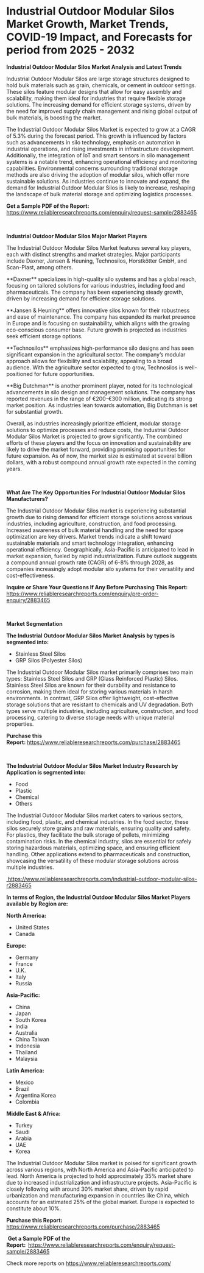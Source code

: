 <p><h1>Industrial Outdoor Modular Silos Market Growth, Market Trends, COVID-19 Impact, and Forecasts for period from 2025 - 2032</h1></p><p><strong>Industrial Outdoor Modular Silos Market Analysis and Latest Trends</strong></p>
<p><p>Industrial Outdoor Modular Silos are large storage structures designed to hold bulk materials such as grain, chemicals, or cement in outdoor settings. These silos feature modular designs that allow for easy assembly and scalability, making them ideal for industries that require flexible storage solutions. The increasing demand for efficient storage systems, driven by the need for improved supply chain management and rising global output of bulk materials, is boosting the market.</p><p>The Industrial Outdoor Modular Silos Market is expected to grow at a CAGR of 5.3% during the forecast period. This growth is influenced by factors such as advancements in silo technology, emphasis on automation in industrial operations, and rising investments in infrastructure development. Additionally, the integration of IoT and smart sensors in silo management systems is a notable trend, enhancing operational efficiency and monitoring capabilities. Environmental concerns surrounding traditional storage methods are also driving the adoption of modular silos, which offer more sustainable solutions. As industries continue to innovate and expand, the demand for Industrial Outdoor Modular Silos is likely to increase, reshaping the landscape of bulk material storage and optimizing logistics processes.</p></p>
<p><strong>Get a Sample PDF of the Report:&nbsp;</strong> <a href="https://www.reliableresearchreports.com/enquiry/request-sample/2883465?utm_campaign=2743&utm_medium=2&utm_source=Github&utm_content=ia&utm_term=13032025&utm_id=industrial-outdoor-modular-silos">https://www.reliableresearchreports.com/enquiry/request-sample/2883465</a></p>
<p>&nbsp;</p>
<p><strong>Industrial Outdoor Modular Silos Major Market Players</strong></p>
<p><p>The Industrial Outdoor Modular Silos Market features several key players, each with distinct strengths and market strategies. Major participants include Daxner, Jansen & Heuning, Technosilos, Horstkötter GmbH, and Scan-Plast, among others.</p><p>**Daxner** specializes in high-quality silo systems and has a global reach, focusing on tailored solutions for various industries, including food and pharmaceuticals. The company has been experiencing steady growth, driven by increasing demand for efficient storage solutions.</p><p>**Jansen & Heuning** offers innovative silos known for their robustness and ease of maintenance. The company has expanded its market presence in Europe and is focusing on sustainability, which aligns with the growing eco-conscious consumer base. Future growth is projected as industries seek efficient storage options.</p><p>**Technosilos** emphasizes high-performance silo designs and has seen significant expansion in the agricultural sector. The company’s modular approach allows for flexibility and scalability, appealing to a broad audience. With the agriculture sector expected to grow, Technosilos is well-positioned for future opportunities.</p><p>**Big Dutchman** is another prominent player, noted for its technological advancements in silo design and management solutions. The company has reported revenues in the range of €200-€300 million, indicating its strong market position. As industries lean towards automation, Big Dutchman is set for substantial growth.</p><p>Overall, as industries increasingly prioritize efficient, modular storage solutions to optimize processes and reduce costs, the Industrial Outdoor Modular Silos Market is projected to grow significantly. The combined efforts of these players and the focus on innovation and sustainability are likely to drive the market forward, providing promising opportunities for future expansion. As of now, the market size is estimated at several billion dollars, with a robust compound annual growth rate expected in the coming years.</p></p>
<p>&nbsp;</p>
<p><strong>What Are The Key Opportunities For Industrial Outdoor Modular Silos Manufacturers?</strong></p>
<p><p>The Industrial Outdoor Modular Silos market is experiencing substantial growth due to rising demand for efficient storage solutions across various industries, including agriculture, construction, and food processing. Increased awareness of bulk material handling and the need for space optimization are key drivers. Market trends indicate a shift toward sustainable materials and smart technology integration, enhancing operational efficiency. Geographically, Asia-Pacific is anticipated to lead in market expansion, fueled by rapid industrialization. Future outlook suggests a compound annual growth rate (CAGR) of 6-8% through 2028, as companies increasingly adopt modular silo systems for their versatility and cost-effectiveness.</p></p>
<p><strong>Inquire or Share Your Questions If Any Before Purchasing This Report:</strong> <a href="https://www.reliableresearchreports.com/enquiry/pre-order-enquiry/2883465?utm_campaign=2743&utm_medium=2&utm_source=Github&utm_content=ia&utm_term=13032025&utm_id=industrial-outdoor-modular-silos">https://www.reliableresearchreports.com/enquiry/pre-order-enquiry/2883465</a></p>
<p>&nbsp;</p>
<p><strong>Market Segmentation</strong></p>
<p><strong>The Industrial Outdoor Modular Silos Market Analysis by types is segmented into:</strong></p>
<p><ul><li>Stainless Steel Silos</li><li>GRP Silos (Polyester Silos)</li></ul></p>
<p><p>The Industrial Outdoor Modular Silos market primarily comprises two main types: Stainless Steel Silos and GRP (Glass Reinforced Plastic) Silos. Stainless Steel Silos are known for their durability and resistance to corrosion, making them ideal for storing various materials in harsh environments. In contrast, GRP Silos offer lightweight, cost-effective storage solutions that are resistant to chemicals and UV degradation. Both types serve multiple industries, including agriculture, construction, and food processing, catering to diverse storage needs with unique material properties.</p></p>
<p><strong>Purchase this Report:&nbsp;</strong><a href="https://www.reliableresearchreports.com/purchase/2883465?utm_campaign=2743&utm_medium=2&utm_source=Github&utm_content=ia&utm_term=13032025&utm_id=industrial-outdoor-modular-silos">https://www.reliableresearchreports.com/purchase/2883465</a></p>
<p>&nbsp;</p>
<p><strong>The Industrial Outdoor Modular Silos Market Industry Research by Application is segmented into:</strong></p>
<p><ul><li>Food</li><li>Plastic</li><li>Chemical</li><li>Others</li></ul></p>
<p><p>The Industrial Outdoor Modular Silos market caters to various sectors, including food, plastic, and chemical industries. In the food sector, these silos securely store grains and raw materials, ensuring quality and safety. For plastics, they facilitate the bulk storage of pellets, minimizing contamination risks. In the chemical industry, silos are essential for safely storing hazardous materials, optimizing space, and ensuring efficient handling. Other applications extend to pharmaceuticals and construction, showcasing the versatility of these modular storage solutions across multiple industries.</p></p>
<p><a href="https://www.reliableresearchreports.com/industrial-outdoor-modular-silos-r2883465?utm_campaign=2743&utm_medium=2&utm_source=Github&utm_content=ia&utm_term=13032025&utm_id=industrial-outdoor-modular-silos">&nbsp;https://www.reliableresearchreports.com/industrial-outdoor-modular-silos-r2883465</a></p>
<p><strong>In terms of Region, the Industrial Outdoor Modular Silos Market Players available by Region are:</strong></p>
<p>
    <p> <strong> North America: </strong>
        <ul>
            <li>United States</li>
            <li>Canada</li>
        </ul>
        </p> 
    <p> <strong> Europe: </strong>
        <ul>
            <li>Germany</li>
            <li>France</li>
            <li>U.K.</li>
            <li>Italy</li>
            <li>Russia</li>
        </ul>
        </p> 
    <p> <strong> Asia-Pacific: </strong>
        <ul>
            <li>China</li>
            <li>Japan</li>
            <li>South Korea</li>
            <li>India</li>
            <li>Australia</li>
            <li>China Taiwan</li>
            <li>Indonesia</li>
            <li>Thailand</li>
            <li>Malaysia</li>
        </ul>
        </p> 
    <p> <strong> Latin America: </strong>
        <ul>
            <li>Mexico</li>
            <li>Brazil</li>
            <li>Argentina Korea</li>
            <li>Colombia</li>
        </ul>
        </p> 
    <p> <strong> Middle East & Africa: </strong>
        <ul>
            <li>Turkey</li>
            <li>Saudi</li>
            <li>Arabia</li>
            <li>UAE</li>
            <li>Korea</li>
        </ul>
    </p>
    </p>
<p><p>The Industrial Outdoor Modular Silos market is poised for significant growth across various regions, with North America and Asia-Pacific anticipated to lead. North America is projected to hold approximately 35% market share due to increased industrialization and infrastructure projects. Asia-Pacific is closely following with around 30% market share, driven by rapid urbanization and manufacturing expansion in countries like China, which accounts for an estimated 25% of the global market. Europe is expected to constitute about 10%.</p></p>
<p><strong>Purchase this Report: </strong><a href="https://www.reliableresearchreports.com/purchase/2883465?utm_campaign=2743&utm_medium=2&utm_source=Github&utm_content=ia&utm_term=13032025&utm_id=industrial-outdoor-modular-silos">https://www.reliableresearchreports.com/purchase/2883465</a></p>
<p>&nbsp;<strong>Get a Sample PDF of the Report:&nbsp;&nbsp;</strong><a href="https://www.reliableresearchreports.com/enquiry/request-sample/2883465?utm_campaign=2743&utm_medium=2&utm_source=Github&utm_content=ia&utm_term=13032025&utm_id=industrial-outdoor-modular-silos">https://www.reliableresearchreports.com/enquiry/request-sample/2883465</a></p>
<p><strong></strong></p>
<p>Check more reports on <a href="https://www.reliableresearchreports.com/?utm_campaign=2743&utm_medium=2&utm_source=Github&utm_content=ia&utm_term=13032025&utm_id=industrial-outdoor-modular-silos">https://www.reliableresearchreports.com/</a></p>
